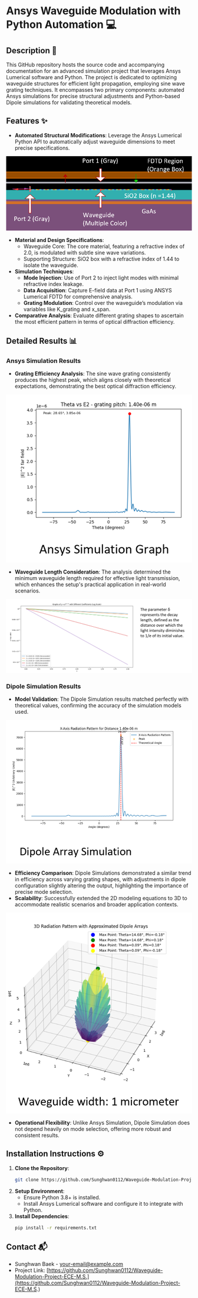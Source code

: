 # Ansys Waveguide Modulation with Python Automation :computer:

## Description :page_with_curl:
This GitHub repository hosts the source code and accompanying documentation for an advanced simulation project that leverages Ansys Lumerical software and Python. The project is dedicated to optimizing waveguide structures for efficient light propagation, employing sine wave grating techniques. It encompasses two primary components: automated Ansys simulations for precise structural adjustments and Python-based Dipole simulations for validating theoretical models.
## Features :sparkles:
- **Automated Structural Modifications**: Leverage the Ansys Lumerical Python API to automatically adjust waveguide dimensions to meet precise specifications.
  
![structure](./images/structure.png)
- **Material and Design Specifications**:
  - Waveguide Core: The core material, featuring a refractive index of 2.0, is modulated with subtle sine wave variations.
  - Supporting Structure: SiO2 box with a refractive index of 1.44 to isolate the waveguide.
- **Simulation Techniques**:
  - **Mode Injection**: Use of Port 2 to inject light modes with minimal refractive index leakage.
  - **Data Acquisition**: Capture E-field data at Port 1 using ANSYS Lumerical FDTD for comprehensive analysis.
  - **Grating Modulation**: Control over the waveguide’s modulation via variables like K_grating and x_span.
- **Comparative Analysis**: Evaluate different grating shapes to ascertain the most efficient pattern in terms of optical diffraction efficiency.

## Detailed Results :bar_chart:
### Ansys Simulation Results
- **Grating Efficiency Analysis**: The sine wave grating consistently produces the highest peak, which aligns closely with theoretical expectations, demonstrating the best optical diffraction efficiency.
  
![Ansys_Simulation](./images/Ansys_Data.png)
- **Waveguide Length Consideration**: The analysis determined the minimum waveguide length required for effective light transmission, which enhances the setup's practical application in real-world scenarios.
  
![Decay](./images/Decay.png)
### Dipole Simulation Results
- **Model Validation**: The Dipole Simulation results matched perfectly with theoretical values, confirming the accuracy of the simulation models used.
  
![Dipole_Simulation](./images/Dipole_Simulation.png)
- **Efficiency Comparison**: Dipole Simulations demonstrated a similar trend in efficiency across varying grating shapes, with adjustments in dipole configuration slightly altering the output, highlighting the importance of precise mode selection.
- **Scalability**: Successfully extended the 2D modeling equations to 3D to accommodate realistic scenarios and broader application contexts.
  
![Dipole_3D](./images/Dipole_3D.png)
- **Operational Flexibility**: Unlike Ansys Simulation, Dipole Simulation does not depend heavily on mode selection, offering more robust and consistent results.

## Installation Instructions :gear:
1. **Clone the Repository**: 
   ```bash
   git clone https://github.com/Sunghwan0112/Waveguide-Modulation-Project-ECE-M.S.
   ```
2. **Setup Environment**:
   - Ensure Python 3.8+ is installed.
   - Install Ansys Lumerical software and configure it to integrate with Python.
3. **Install Dependencies**:
   ```bash
   pip install -r requirements.txt
   ```

## Contact :mailbox_with_mail:
- Sunghwan Baek - [your-email@example.com](mailto:your-email@example.com)
- Project Link: [https://github.com/Sunghwan0112/Waveguide-Modulation-Project-ECE-M.S.](https://github.com/Sunghwan0112/Waveguide-Modulation-Project-ECE-M.S.)


